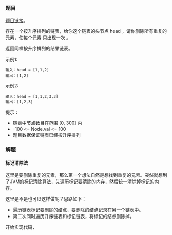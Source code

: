 ### 题目

[题目链接](https://leetcode-cn.com/problems/remove-duplicates-from-sorted-list/description/)。


存在一个按升序排列的链表，给你这个链表的头节点 head ，请你删除所有重复的元素，使每个元素 只出现一次 。

返回同样按升序排列的结果链表。

示例1:
```
输入：head = [1,1,2]
输出：[1,2]
```
示例2:
```
输入：head = [1,1,2,3,3]
输出：[1,2,3]
```

提示：
- 链表中节点数目在范围 [0, 300] 内
- -100 <= Node.val <= 100
- 题目数据保证链表已经按升序排列

### 解题
#### 标记清除法

这里是要删除重复的元素，那么第一个想法自然是想找到重复的元素。突然就想到了JVM的标记清除算法，先遍历标记要清除的内存，然后统一清除掉标记的内存。

这里是不是也可以这样做呢？思路如下：
- 遍历链表标记要删除的结点，要删除的结点记录在另一个链表中。
- 第二次同时遍历升序链表和标记链表，将标记的结点删除掉。

开始实现代码，